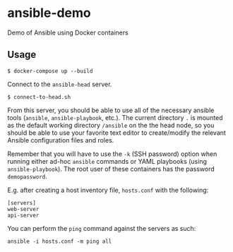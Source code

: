 # ansible-demo

Demo of Ansible using Docker containers

## Usage

```
$ docker-compose up --build
```

Connect to the `ansible-head` server.

```
$ connect-to-head.sh
```

From this server, you should be able to use all of the necessary
ansible tools (`ansible`, `ansible-playbook`, etc.). The current
directory `.` is mounted as the default working directory `/ansible`
on the the head node, so you should be able to use your favorite text
editor to create/modify the relevant Ansible configuration files and
roles.

Remember that you will have to use the `-k` (SSH password) option when
running either ad-hoc `ansible` commands or YAML playbooks (using
`ansible-playbook`).  The root user of these containers has the
password `demopassword`.

E.g. after creating a host inventory file, `hosts.conf` with the
following:

```
[servers]
web-server
api-server
```

You can perform the `ping` command against the servers as such:

```
ansible -i hosts.conf -m ping all
```
